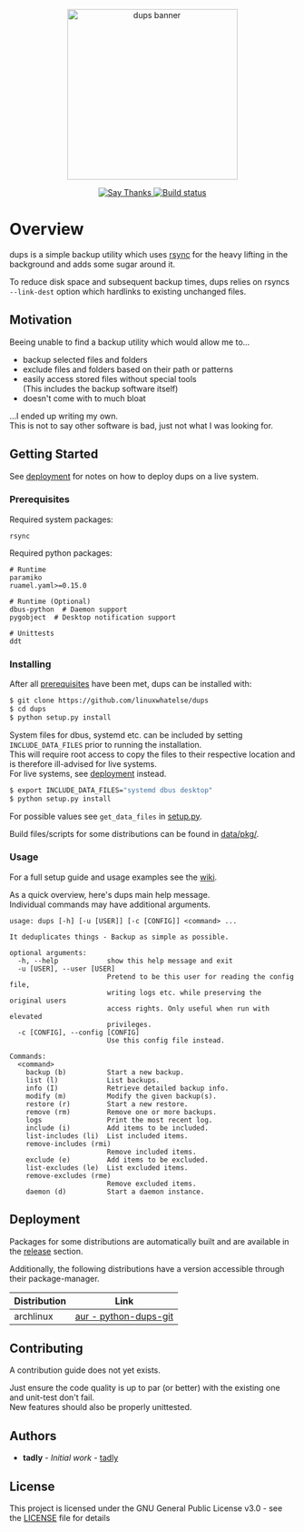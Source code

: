 <p align="center">
  <img alt="dups banner" width="300" src="https://github.com/linuxwhatelse/dups/blob/master/media/dups-banner.png">
</p>
<p align="center">
  <a href="https://saythanks.io/to/tadly">
    <img alt="Say Thanks" src="https://img.shields.io/badge/say-thanks-e91e63.svg">
  </a>
  <a href="https://ci.appveyor.com/project/tadly/dups/branch/master">
    <img alt="Build status" src="https://ci.appveyor.com/api/projects/status/ia8xtstfs2bkxu8g/branch/master?svg=true">
  </a>
</p>

# Overview
dups is a simple backup utility which uses [rsync](https://rsync.samba.org/)
for the heavy lifting in the background and adds some sugar around it.  
  
To reduce disk space and subsequent backup times, dups relies on rsyncs
`--link-dest` option which hardlinks to existing unchanged files.


## Motivation
Beeing unable to find a backup utility which would allow me to...
  * backup selected files and folders
  * exclude files and folders based on their path or patterns
  * easily access stored files without special tools  
    (This includes the backup software itself)
  * doesn't come with to much bloat

...I ended up writing my own.  
This is not to say other software is bad, just not what I was
looking for.


## Getting Started
See [deployment](#deployment) for notes on how to deploy dups on a live system.

### Prerequisites
Required system packages:
```
rsync
```

Required python packages:
```
# Runtime
paramiko
ruamel.yaml>=0.15.0

# Runtime (Optional)
dbus-python  # Daemon support
pygobject  # Desktop notification support

# Unittests
ddt
```

### Installing
After all [prerequisites](#prerequisites) have been met, dups can be installed
with:
```sh
$ git clone https://github.com/linuxwhatelse/dups
$ cd dups
$ python setup.py install
```

System files for dbus, systemd etc. can be included by setting
`INCLUDE_DATA_FILES` prior to running the installation.  
This will require root access to copy the files to their respective location
and is therefore ill-advised for live systems.  
For live systems, see [deployment](#deployment) instead.
```sh
$ export INCLUDE_DATA_FILES="systemd dbus desktop"
$ python setup.py install
```
For possible values see `get_data_files` in [setup.py](setup.py).  
  
Build files/scripts for some distributions can be found in
[data/pkg/](data/pkg/).

### Usage
For a full setup guide and usage examples see the
[wiki](https://github.com/linuxwhatelse/dups/wiki).

As a quick overview, here's dups main help message.  
Individual commands may have additional arguments.
```
usage: dups [-h] [-u [USER]] [-c [CONFIG]] <command> ...

It deduplicates things - Backup as simple as possible.

optional arguments:
  -h, --help            show this help message and exit
  -u [USER], --user [USER]
                        Pretend to be this user for reading the config file,
                        writing logs etc. while preserving the original users
                        access rights. Only useful when run with elevated
                        privileges.
  -c [CONFIG], --config [CONFIG]
                        Use this config file instead.

Commands:
  <command>
    backup (b)          Start a new backup.
    list (l)            List backups.
    info (I)            Retrieve detailed backup info.
    modify (m)          Modify the given backup(s).
    restore (r)         Start a new restore.
    remove (rm)         Remove one or more backups.
    logs                Print the most recent log.
    include (i)         Add items to be included.
    list-includes (li)  List included items.
    remove-includes (rmi)
                        Remove included items.
    exclude (e)         Add items to be excluded.
    list-excludes (le)  List excluded items.
    remove-excludes (rme)
                        Remove excluded items.
    daemon (d)          Start a daemon instance.
```

## Deployment
Packages for some distributions are automatically built and are available in
the [release](https://github.com/linuxwhatelse/dups/releases) section.
  
Additionally, the following distributions have a version accessible through
their package-manager.

| Distribution | Link |
| --- | --- |
| archlinux | [aur - python-dups-git](https://aur.archlinux.org/packages/python-dups-git/) |


## Contributing
A contribution guide does not yet exists.  
  
Just ensure the code quality is up to par (or better) with the existing one
and unit-test don't fail.  
New features should also be properly unittested.


## Authors
* **tadly** - *Initial work* - [tadly](https://github.com/tadly)


## License
This project is licensed under the GNU General Public License v3.0 - see the
[LICENSE](LICENSE) file for details
